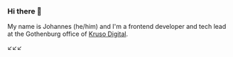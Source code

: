 ### Hi there 👋

My name is Johannes (he/him) and I'm a frontend developer and tech lead at the Gothenburg office of [Kruso Digital](https://kruso.se).

↙️↙️↙️

